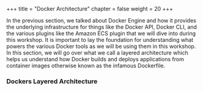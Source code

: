 +++
title = "Docker Architecture"
chapter = false
weight = 20
+++

In the previous section, we talked about Docker Engine and how it provides the underlying infrastructure for things like the Docker API, Docker CLI, and the various plugins like the Amazon ECS plugin that we will dive into during this workshop. It is important to lay the foundation for understanding what powers the various Docker tools as we will be using them in this workshop. In this section, we will go over what we call a layered architecture which helps us understand how Docker builds and deploys applications from container images otherwise known as the infamous Dockerfile. 

### Dockers Layered Architecture
